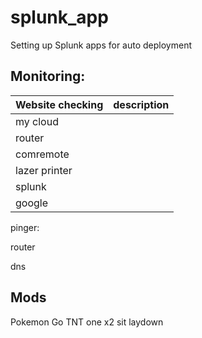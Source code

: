 # splunk_app

Setting up Splunk apps for auto deployment

## Monitoring:
Website checking | description
--- | ---
my cloud | 
router | 
comremote | 
lazer printer | 
splunk | 
google | 

pinger: 

router

dns

## 

## Mods
Pokemon Go
TNT one x2
sit
laydown


